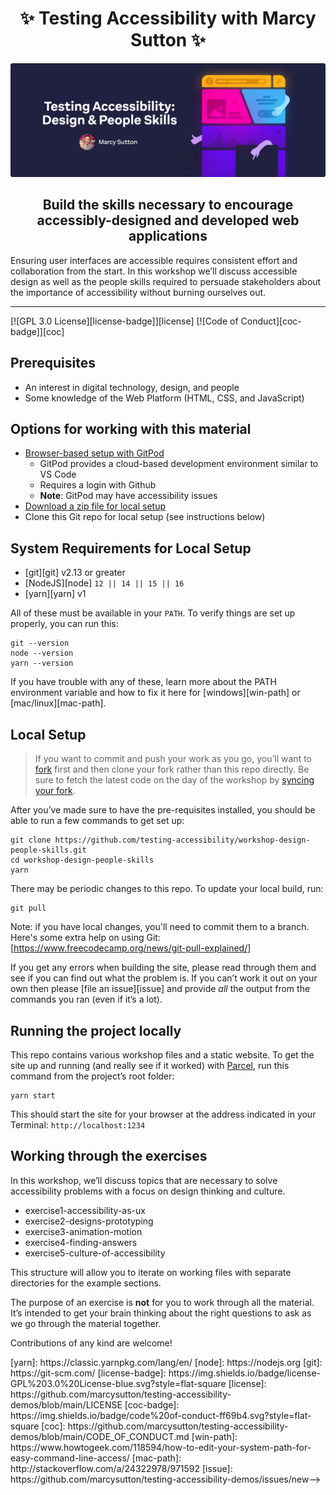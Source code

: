 <div>
  <h1 align="center">✨ Testing Accessibility with Marcy Sutton ✨</h1>

  <a href="https://testingaccessibility.com">
    <img
      alt="Testing Accessibility: Design & People Skills by Marcy Sutton"
      src="./ta-promo-image-design.png"
    />
  </a>

  <h2 align="center">
    Build the skills necessary to encourage accessibly-designed and developed web applications
  </h2>
  <p>
    Ensuring user interfaces are accessible requires consistent effort and collaboration from the start. In this workshop we’ll discuss accessible design as well as the people skills required to persuade stakeholders about the importance of accessibility without burning ourselves out.
  </p>
</div>

<hr />

<!-- prettier-ignore-start -->
[![GPL 3.0 License][license-badge]][license]
[![Code of Conduct][coc-badge]][coc]
<!-- prettier-ignore-end -->

## Prerequisites

- An interest in digital technology, design, and people
- Some knowledge of the Web Platform (HTML, CSS, and JavaScript)

## Options for working with this material

- [Browser-based setup with GitPod](https://gitpod.io/from-referrer/)
  - GitPod provides a cloud-based development environment similar to VS Code  
  - Requires a login with Github
  - **Note**: GitPod may have accessibility issues
- [Download a zip file for local setup](https://github.com/testing-accessibility/workshop-design-people-skills/archive/refs/heads/main.zip)
- Clone this Git repo for local setup (see instructions below)

## System Requirements for Local Setup

- [git][git] v2.13 or greater
- [NodeJS][node] `12 || 14 || 15 || 16`
- [yarn][yarn] v1

All of these must be available in your `PATH`. To verify things are set up
properly, you can run this:

```shell
git --version
node --version
yarn --version
```

If you have trouble with any of these, learn more about the PATH environment
variable and how to fix it here for [windows][win-path] or
[mac/linux][mac-path].

## Local Setup

> If you want to commit and push your work as you go, you’ll want to
> [fork](https://docs.github.com/en/get-started/quickstart/fork-a-repo)
> first and then clone your fork rather than this repo directly.
> Be sure to fetch the latest code on the day of the workshop by [syncing your fork](https://docs.github.com/en/pull-requests/collaborating-with-pull-requests/working-with-forks/syncing-a-fork).

After you’ve made sure to have the pre-requisites installed, you
should be able to run a few commands to get set up:

```
git clone https://github.com/testing-accessibility/workshop-design-people-skills.git
cd workshop-design-people-skills
yarn
```

There may be periodic changes to this repo. To update your local build, run:

```
git pull
```

Note: if you have local changes, you'll need to commit them to a branch. Here's
some extra help on using Git: [https://www.freecodecamp.org/news/git-pull-explained/]

If you get any errors when building the site, please read through them and see if
you can find out what the problem is. If you can’t work it out on your own then
please [file an issue][issue] and provide _all_ the output from the commands you ran
(even if it’s a lot).

## Running the project locally

This repo contains various workshop files and a static website. To get the site up and running (and really see if it worked) with [Parcel](https://parceljs.org), run this command from the project’s root folder:

```shell
yarn start
```

This should start the site for your browser at the address indicated in your Terminal:
`http://localhost:1234`

## Working through the exercises

In this workshop, we’ll discuss topics that are necessary to solve accessibility problems with a focus on design thinking and culture.

- exercise1-accessibility-as-ux
- exercise2-designs-prototyping
- exercise3-animation-motion
- exercise4-finding-answers
- exercise5-culture-of-accessibility

This structure will allow you to iterate on working files with separate directories for the example sections.

The purpose of an exercise is **not** for you to work through all the material.
It’s intended to get your brain thinking about the right questions to ask as
we go through the material together.

Contributions of any kind are welcome!

<!-- prettier-ignore-start -->
<!-->
[yarn]: https://classic.yarnpkg.com/lang/en/
[node]: https://nodejs.org
[git]: https://git-scm.com/
[license-badge]: https://img.shields.io/badge/license-GPL%203.0%20License-blue.svg?style=flat-square
[license]: https://github.com/marcysutton/testing-accessibility-demos/blob/main/LICENSE
[coc-badge]: https://img.shields.io/badge/code%20of-conduct-ff69b4.svg?style=flat-square
[coc]: https://github.com/marcysutton/testing-accessibility-demos/blob/main/CODE_OF_CONDUCT.md
[win-path]: https://www.howtogeek.com/118594/how-to-edit-your-system-path-for-easy-command-line-access/
[mac-path]: http://stackoverflow.com/a/24322978/971592
[issue]: https://github.com/marcysutton/testing-accessibility-demos/issues/new-->
<!-- prettier-ignore-end -->
